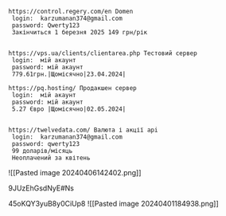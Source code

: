 	https://control.regery.com/en Domen
	 login:  karzumanan374@gmail.com
	 password: Qwerty123
	 Закінчиться 1 березня 2025 149 грн/рік


	https://vps.ua/clients/clientarea.php Тестовий сервер
	 login:  мій акаунт
	 password: мій акаунт
	 779.61грн.|Щомісячно|23.04.2024|

	https://pq.hosting/ Продакшен сервер
	 login:  мій акаунт
	 password: мій акаунт
	 5.27 Євро |Щомісячно|02.05.2024|


	https://twelvedata.com/ Валюта і акції api
	 login:  karzumanan374@gmail.com
	 password: qwerty123
	 99 доларів/місяць
	 Неоплачений за квітень
	 
![[Pasted image 20240406142402.png]]

9JUzEhGsdNyE#Ns





45oKQY3yuB8y0CiUp8
![[Pasted image 20240401184938.png]]

